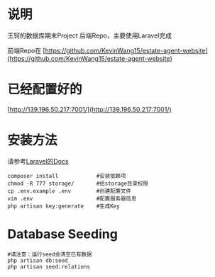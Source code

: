 # 说明
    
王轲的数据库期末Project
后端Repo，主要使用Laravel完成
    
前端Repo在 [https://github.com/KevinWang15/estate-agent-website](https://github.com/KevinWang15/estate-agent-website)

# 已经配置好的
 [http://139.196.50.217:7001/](http://139.196.50.217:7001/)

# 安装方法
请参考[Laravel的Docs](https://laravel.com/docs/5.2#installation)

    composer install            #安装依赖项
    chmod -R 777 storage/       #给storage目录权限
    cp .env.example .env        #创建配置文件
    vim .env                    #配置服务器信息
    php artisan key:generate    #生成Key

# Database Seeding
    
    #请注意：运行seed会清空已有数据
    php artisan db:seed
    php artisan seed:relations